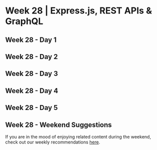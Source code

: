 # Week 28 | Express.js, REST APIs & GraphQL

## Week 28 - Day 1

## Week 28 - Day 2

## Week 28 - Day 3

## Week 28 - Day 4

## Week 28 - Day 5

## Week 28 - Weekend Suggestions

If you are in the mood of enjoying related content during the weekend, check out our weekly recommendations [here](WEEKEND.md).